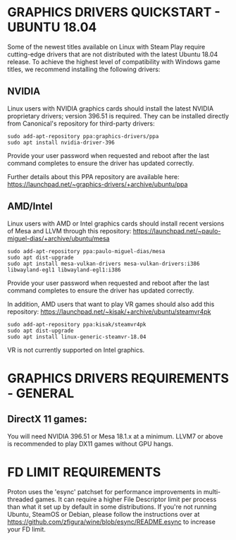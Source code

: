 # GRAPHICS DRIVERS QUICKSTART - UBUNTU 18.04

Some of the newest titles available on Linux with Steam Play require cutting-edge drivers that are not distributed with the latest Ubuntu 18.04 release. To achieve the highest level of compatibility with Windows game titles, we recommend installing the following drivers:

## NVIDIA

Linux users with NVIDIA graphics cards should install the latest NVIDIA proprietary drivers; version 396.51 is required. They can be installed directly from Canonical's repository for third-party drivers:

```
sudo add-apt-repository ppa:graphics-drivers/ppa
sudo apt install nvidia-driver-396
```

Provide your user password when requested and reboot after the last command completes to ensure the driver has updated correctly.  

Further details about this PPA repository are available here: 
https://launchpad.net/~graphics-drivers/+archive/ubuntu/ppa

## AMD/Intel

Linux users with AMD or Intel graphics cards should install recent versions of Mesa and LLVM through this repository: https://launchpad.net/~paulo-miguel-dias/+archive/ubuntu/mesa

```
sudo add-apt-repository ppa:paulo-miguel-dias/mesa
sudo apt dist-upgrade
sudo apt install mesa-vulkan-drivers mesa-vulkan-drivers:i386 libwayland-egl1 libwayland-egl1:i386
```

Provide your user password when requested and reboot after the last command completes to ensure the driver has updated correctly.

In addition, AMD users that want to play VR games should also add this repository: https://launchpad.net/~kisak/+archive/ubuntu/steamvr4pk

```
sudo add-apt-repository ppa:kisak/steamvr4pk
sudo apt dist-upgrade
sudo apt install linux-generic-steamvr-18.04
```

VR is not currently supported on Intel graphics.

# GRAPHICS DRIVERS REQUIREMENTS - GENERAL

## DirectX 11 games:
You will need NVIDIA 396.51 or Mesa 18.1.x at a minimum. LLVM7 or above is recommended to play DX11 games without GPU hangs.

# FD LIMIT REQUIREMENTS

Proton uses the 'esync' patchset for performance improvements in multi-threaded games. It can require a higher File Descriptor limit per process than what it set up by default in some distributions. If you're not running Ubuntu, SteamOS or Debian, please follow the instructions over at https://github.com/zfigura/wine/blob/esync/README.esync to increase your FD limit.

